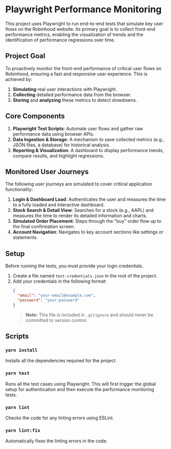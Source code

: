 # Playwright Performance Monitoring

This project uses Playwright to run end-to-end tests that simulate key user flows on the Robinhood website. Its primary goal is to collect front-end performance metrics, enabling the visualization of trends and the identification of performance regressions over time.

## Project Goal

To proactively monitor the front-end performance of critical user flows on Robinhood, ensuring a fast and responsive user experience. This is achieved by:
1.  **Simulating** real user interactions with Playwright.
2.  **Collecting** detailed performance data from the browser.
3.  **Storing** and **analyzing** these metrics to detect slowdowns.

## Core Components

1.  **Playwright Test Scripts**: Automate user flows and gather raw performance data using browser APIs.
2.  **Data Ingestion & Storage**: A mechanism to save collected metrics (e.g., JSON files, a database) for historical analysis.
3.  **Reporting & Visualization**: A dashboard to display performance trends, compare results, and highlight regressions.

## Monitored User Journeys

The following user journeys are simulated to cover critical application functionality:

1.  **Login & Dashboard Load**: Authenticates the user and measures the time to a fully loaded and interactive dashboard.
2.  **Stock Search & Detail View**: Searches for a stock (e.g., AAPL) and measures the time to render its detailed information and charts.
3.  **Simulated Order Placement**: Steps through the "buy" order flow up to the final confirmation screen.
4.  **Account Navigation**: Navigates to key account sections like settings or statements.

## Setup

Before running the tests, you must provide your login credentials.

1.  Create a file named `test-credentials.json` in the root of the project.
2.  Add your credentials in the following format:
    ```json
    {
      "email": "your-email@example.com",
      "password": "your-password"
    }
    ```
    > **Note:** This file is included in `.gitignore` and should never be committed to version control.

## Scripts

### `yarn install`

Installs all the dependencies required for the project.

### `yarn test`

Runs all the test cases using Playwright. This will first trigger the global setup for authentication and then execute the performance monitoring tests.

### `yarn lint`

Checks the code for any linting errors using ESLint.

### `yarn lint:fix`

Automatically fixes the linting errors in the code.


